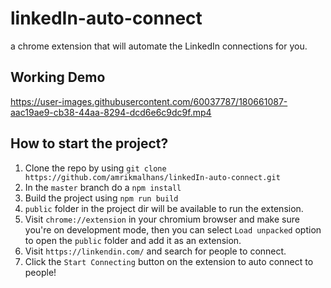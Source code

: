 # linkedIn-auto-connect
a chrome extension that will automate the LinkedIn connections for you.




## Working Demo
https://user-images.githubusercontent.com/60037787/180661087-aac19ae9-cb38-44aa-8294-dcd6e6c9dc9f.mp4

## How to start the project?

1) Clone the repo by using `git clone https://github.com/amrikmalhans/linkedIn-auto-connect.git`
2) In the `master` branch do a `npm install`
3) Build the project using `npm run build`
4) `public` folder in the project dir will be available to run the extension.
5) Visit `chrome://extension` in your chromium browser and make sure you're on development mode, then you can select `Load unpacked` option to open the `public` folder and add it as an extension.
6) Visit `https://linkendin.com/` and search for people to connect.
7) Click the `Start Connecting` button on the extension to auto connect to people!
